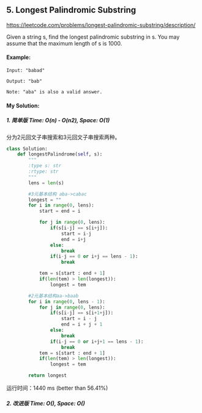 ## 5. Longest Palindromic Substring

https://leetcode.com/problems/longest-palindromic-substring/description/

Given a string s, find the longest palindromic substring in s. You may assume that the maximum length of s is 1000.

#### Example:
```
Input: "babad"

Output: "bab"

Note: "aba" is also a valid answer.
```

#### My Solution:
##### 1. 简单版 Time: O(n) - O(n2),  Space: O(1)

分为2元回文子串搜索和3元回文子串搜索两种。

```python
class Solution:
    def longestPalindrome(self, s):
        """
        :type s: str
        :rtype: str
        """
        lens = len(s)

        #3元基本结构 aba->cabac
        longest = ""
        for i in range(0, lens):
            start = end = i

            for j in range(0, lens):
                if(s[i-j] == s[i+j]):
                    start = i-j
                    end = i+j
                else:
                    break                
                if(i-j == 0 or i+j == lens - 1):
                    break

            tem = s[start : end + 1]
            if(len(tem) > len(longest)):
                longest = tem

        #2元基本结构aa->baab
        for i in range(0, lens - 1):
            for j in range(0, lens):
                if(s[i-j] == s[i+1+j]):
                    start = i - j
                    end = i + j + 1
                else:
                    break
                if(i-j == 0 or i+j+1 == lens - 1):
                    break
            tem = s[start : end + 1]
            if(len(tem) > len(longest)):
                longest = tem

        return longest
```

运行时间：1440 ms (better than 56.41%)

##### 2. 改进版 Time: O(),  Space: O()

```python

```
